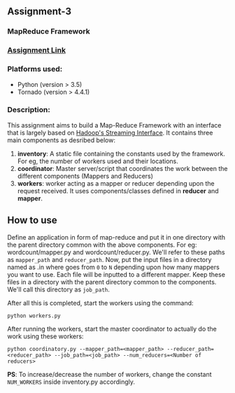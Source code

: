 ## Assignment-3
### MapReduce Framework

### [Assignment Link](http://cs.nyu.edu/courses/spring17/CSCI-GA.3033-006/assignment3.html)

### Platforms used:
* Python (version > 3.5)
* Tornado (version > 4.4.1)

### Description:
This assignment aims to build a Map-Reduce Framework with an interface that is largely based on [Hadoop's Streaming Interface](https://hadoop.apache.org/docs/stable/hadoop-streaming/HadoopStreaming.html). It contains three main components as desribed below:
1. **inventory**: A static file containing the constants used by the framework. For eg, the number of workers used and their locations.
2. **coordinator**: Master server/script that coordinates the work between the different components (Mappers and Reducers)
3. **workers**: worker acting as a mapper or reducer depending upon the request received. It uses components/classes defined in **reducer** and **mapper**.

## How to use
Define an application in form of map-reduce and put it in one directory with the parent directory common with the above components. For eg: wordcount/mapper.py and wordcount/reducer.py. We'll refer to these paths as ``mapper_path`` and ``reducer_path``. Now, put the input files in a directory named as <counter>.in where <counter> goes from ``0`` to ``N`` depending upon how many mappers you want to use. Each file will be inputted to a different mapper. Keep these files in a directory with the parent directory common to the components. We'll call this directory as ``job_path``.

After all this is completed, start the workers using the command:
```
python workers.py
```

After running the workers, start the master coordinator to actually do the work using these workers:
```
python coordinatory.py --mapper_path=<mapper_path> --reducer_path=<reducer_path> --job_path=<job_path> --num_reducers=<Number of reducers>
```

**PS**: To increase/decrease the number of workers, change the constant ``NUM_WORKERS`` inside inventory.py accordingly.